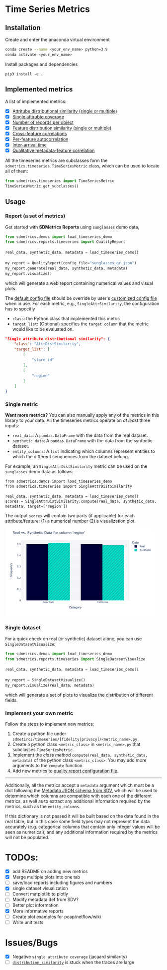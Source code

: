 # Time Series Metrics

## Installation
Create and enter the anaconda virtual environment
```Bash
conda create --name <your_env_name> python=3.9
conda activate <your_env_name>
```

Install packages and dependencies
```
pip3 install -e .
```

## Implemented metrics

A list of implemented metrics:

- [x] [Attritube distributional similarity (single or multiple)](./fidelity/attr_dist_similarity.py)
- [x] [Single attirubte coverage](./fidelity/single_attr_coverage.py)
- [x] [Number of records per object](./fidelity/session_length_dist_similarity.py)
- [x] [Feature distribution similarity (single or multiple)](./fidelity/feature_dist_similarity.py)
- [x] [Cross-feature correlations](./fidelity/cross_feature_correlation.py)
- [x] [Per-feature autocorrelation](./fidelity/perfeature_autocorrelation.py)
- [x] [Inter-arrival time](./fidelity/interarrival_dist_similarity.py)
- [x] [Qualitative metadata-feature correlation](./fidelity/single_attr_single_feature_correlation.py)

All the timeseries metrics are subclasses form the `sdmetrics.timeseries.TimeSeriesMetric`
class, which can be used to locate all of them:

```Python
from sdmetrics.timeseries import TimeSeriesMetric
TimeSeriesMetric.get_subclasses()
```

## Usage
### Report (a set of metrics)
Get started with **SDMetrics Reports** using `sunglasses` demo data,

```Python
from sdmetrics.demos import load_timeseries_demo
from sdmetrics.reports.timeseries import QualityReport

real_data, synthetic_data, metadata = load_timeseries_demo()

my_report = QualityReport(config_file="sunglasses_qr.json")
my_report.generate(real_data, synthetic_data, metadata)
my_report.visualize()
```
which will generate a web report containing numerical values and visual plots.

The [default config file](../reports/timeseries/config_quality_report.json) should be override by user's [customized config file](../reports/timeseries/sunglasses_qr.json) when in use. For each metric, e.g., `SingleAttrSimilarity`, the configuration has to specifiy

- `class`: the Python class that implemented this metric
- `target_list`: (Optional) specifies the `target column` that the metric would like to be evaluated on.
```Json
"Single attribute distributional similarity": {
    "class": "AttrDistSimilarity",
    "target_list": [
        [
            "store_id"
        ],
        [
            "region"
        ]
    ]
}
```

### Single metric
**Want more metrics?** You can also manually apply any of the metrics in this library to your data. All the timeseries metrics operate on *at least* three inputs:

* `real_data`: A `pandas.DataFrame` with the data from the real dataset.
* `synthetic_data`: A `pandas.DataFrame` with the data from the synthetic dataset.
* `entity_columns`: A `list` indicating which columns represent entities to which
  the different senquences from the dataset belong.

For example, an `SingleAttrDistSimilarity` metric can be used on the `sunglasses` demo data as follows:

```python3
from sdmetrics.demos import load_timeseries_demo
from sdmetrics.timeseries import SingleAttrDistSimilarity

real_data, synthetic_data, metadata = load_timeseries_demo()
scores = SingleAttrDistSimilarity.compute(real_data, synthetic_data, metadata, target=['region'])
```

The output `scores` will contain two parts (if applicable) for each attribute/feature: (1) a numerical number (2) a visualization plot.

<img src="../../docs/images/timeseries_sunglass_region_distribution.png" width="480">

### Single dataset
For a quick check on real (or synthetic) dataset alone, you can use `SingleDatasetVisualize`:

```Python
from sdmetrics.demos import load_timeseries_demo
from sdmetrics.reports.timeseries import SingleDatasetVisualize

real_data, synthetic_data, metadata = load_timeseries_demo()

my_report = SingleDatasetVisualize()
my_report.visualize(real_data, metadata)
```
which will generate a set of plots to visualize the distribution of different fields.

### Implement your own metric
Follow the steps to implement new metrics:
1. Create a python file under `sdmetircs/timeseries/[fidelity|privacy]/<metric_name>.py`
2. Create a python class `<metric_class>` in `<metric_name>.py` that subclasses `TimeSeriesMetric`.
3. Implement the *class method* `compute(real_data, synthetic_data, metadata)` of the python class `<metric_class>`. You may add more arguments to the `compute` function.
4. Add new metrics to [quality report configuration file](../reports/timeseries/config_quality_report.json).

---

Additionally, all the metrics accept a `metadata` argument which must be a dict following
the [Metadata JSON schema from SDV](https://docs.sdv.dev/sdmetrics/getting-started/metadata/sequential-metadata), which will be used to determine which columns are compatible
with each one of the different metrics, as well as to extract any additional information required
by the metrics, such as the `entity_columns`.

If this dictionary is not passed it will be built based on the data found in the real table,
but in this case some field types may not represent the data accurately (e.g. categorical
columns that contain only integer values will be seen as numerical), and any additional
information required by the metrics will not be populated.


# TODOs:
- [x] add README on adding new metrics
- [x] Merge multiple plots into one tab
- [ ] save/load reports including figures and numbers
- [x] single dataset visualization
- [ ] Convert matplotlib to plotly
- [ ] Modify metadata def from SDV?
- [ ] Better plot information
- [x] More informative reports
- [ ] Create plot examples for pcap/netflow/wiki
- [ ] Write unit tests

# Issues/Bugs
- [x] Negative `single attribute coverage` (jacaard similarity)
- [ ] [`distribution_similarity`](./utils/distribution_similarity.py) is stuck when the traces are large